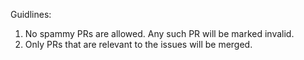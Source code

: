 Guidlines:
1. No spammy PRs are allowed. Any such PR will be marked invalid.
2. Only PRs that are relevant to the issues will be merged.
